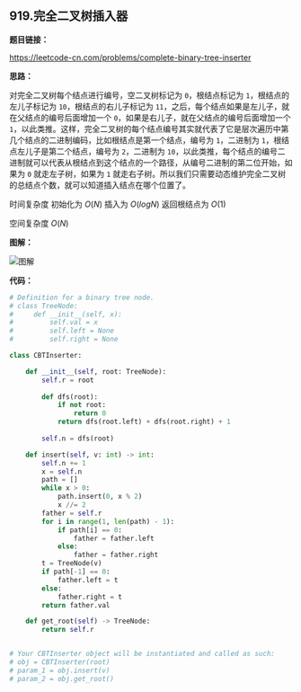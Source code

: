 ## 919.完全二叉树插入器

**题目链接：**

https://leetcode-cn.com/problems/complete-binary-tree-inserter

**思路：**

对完全二叉树每个结点进行编号，空二叉树标记为 `0`，根结点标记为 `1`，根结点的左儿子标记为 `10`，根结点的右儿子标记为 `11`，之后，每个结点如果是左儿子，就在父结点的编号后面增加一个 `0`，如果是右儿子，就在父结点的编号后面增加一个 `1`，以此类推。这样，完全二叉树的每个结点编号其实就代表了它是层次遍历中第几个结点的二进制编码，比如根结点是第一个结点，编号为 `1`，二进制为 `1`，根结点左儿子是第二个结点，编号为 `2`，二进制为 `10`，以此类推，每个结点的编号二进制就可以代表从根结点到这个结点的一个路径，从编号二进制的第二位开始，如果为 `0` 就走左子树，如果为 `1` 就走右子树。所以我们只需要动态维护完全二叉树的总结点个数，就可以知道插入结点在哪个位置了。

时间复杂度 初始化为 $O(N)$ 插入为 $O(logN)$ 返回根结点为 $O(1)$

空间复杂度 $O(N)$

**图解：**

![图解](http://qiniu.wenyuetech.cn/919-1.gif)


**代码：**
```python
# Definition for a binary tree node.
# class TreeNode:
#     def __init__(self, x):
#         self.val = x
#         self.left = None
#         self.right = None

class CBTInserter:

    def __init__(self, root: TreeNode):
        self.r = root
        
        def dfs(root):
            if not root:
                return 0
            return dfs(root.left) + dfs(root.right) + 1
        
        self.n = dfs(root)

    def insert(self, v: int) -> int:
        self.n += 1
        x = self.n
        path = []
        while x > 0:
            path.insert(0, x % 2)
            x //= 2
        father = self.r
        for i in range(1, len(path) - 1):
            if path[i] == 0:
                father = father.left
            else:
                father = father.right
        t = TreeNode(v)
        if path[-1] == 0:
            father.left = t
        else:
            father.right = t
        return father.val

    def get_root(self) -> TreeNode:
        return self.r


# Your CBTInserter object will be instantiated and called as such:
# obj = CBTInserter(root)
# param_1 = obj.insert(v)
# param_2 = obj.get_root()
```
